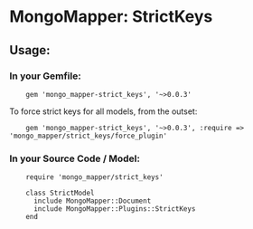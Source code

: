 # MongoMapper: StrictKeys

## Usage:

### In your Gemfile:

        gem 'mongo_mapper-strict_keys', '~>0.0.3'

To force strict keys for all models, from the outset:

        gem 'mongo_mapper-strict_keys', '~>0.0.3', :require => 'mongo_mapper/strict_keys/force_plugin'

### In your Source Code / Model:

        require 'mongo_mapper/strict_keys'

        class StrictModel
          include MongoMapper::Document
          include MongoMapper::Plugins::StrictKeys
        end
